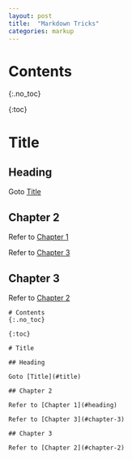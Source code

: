 ```yaml
---
layout: post
title:  "Markdown Tricks"
categories: markup
---
```


# Contents
{:.no_toc}

{:toc}

# Title

## Heading

Goto [Title](#title)

## Chapter 2

Refer to [Chapter 1](#heading)

Refer to [Chapter 3](#chapter-3)

## Chapter 3

Refer to [Chapter 2](#chapter-2)

```
# Contents
{:.no_toc}

{:toc}

# Title

## Heading

Goto [Title](#title)

## Chapter 2

Refer to [Chapter 1](#heading)

Refer to [Chapter 3](#chapter-3)

## Chapter 3

Refer to [Chapter 2](#chapter-2)
```
